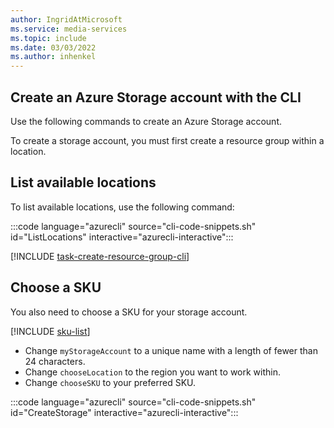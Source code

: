 ```yaml
---
author: IngridAtMicrosoft
ms.service: media-services 
ms.topic: include
ms.date: 03/03/2022
ms.author: inhenkel
---
```


<!-- ### Create a storage account -->

## Create an Azure Storage account with the CLI

Use the following commands to create an Azure Storage account.

To create a storage account, you must first create a resource group within a location.

## List available locations

To list available locations, use the following command:

:::code language="azurecli" source="cli-code-snippets.sh" id="ListLocations" interactive="azurecli-interactive":::

[!INCLUDE [task-create-resource-group-cli](task-create-resource-group-cli.md)]

## Choose a SKU

You also need to choose a SKU for your storage account.

[!INCLUDE [sku-list](sku-list.md)]

- Change `myStorageAccount` to a unique name with a length of fewer than 24 characters.
- Change `chooseLocation` to the region you want to work within. 
- Change `chooseSKU` to your preferred SKU.

:::code language="azurecli" source="cli-code-snippets.sh" id="CreateStorage" interactive="azurecli-interactive":::